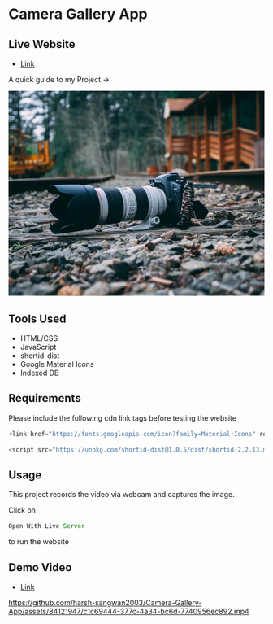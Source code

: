 # Camera Gallery App

## Live Website

- [Link](https://harsh-sangwan2002.github.io/Camera-Gallery-App/)

A quick guide to my Project ->

<img src ="/image.webp">

## Tools Used

- HTML/CSS
- JavaScript
- shortid-dist
- Google Material Icons
- Indexed DB

## Requirements

Please include the following cdn link tags before testing the website

```js
<link href="https://fonts.googleapis.com/icon?family=Material+Icons" rel="stylesheet">
``` 
```js
<script src="https://unpkg.com/shortid-dist@1.0.5/dist/shortid-2.2.13.min.js"></script>
``` 


## Usage

This project records the video via webcam and captures the image.

Click on

```js
Open With Live Server
``` 
to run the website

## Demo Video

- [Link](https://app.gemoo.com/share/home?codeId=M03dkjGq0wJ13)



https://github.com/harsh-sangwan2003/Camera-Gallery-App/assets/84121947/c1c69444-377c-4a34-bc6d-7740956ec892.mp4
